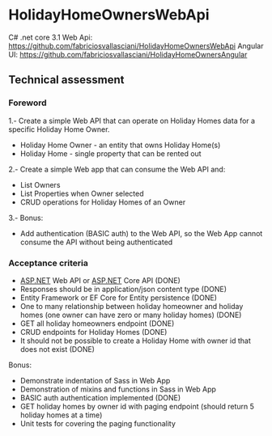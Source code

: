 # HolidayHomeOwnersWebApi
C# .net core 3.1 Web Api: https://github.com/fabriciosvallasciani/HolidayHomeOwnersWebApi
Angular UI: https://github.com/fabriciosvallasciani/HolidayHomeOwnersAngular
## Technical assessment

### Foreword

1.- Create a simple Web API that can operate on Holiday Homes data for a specific Holiday Home Owner. 

* Holiday Home Owner - an entity that owns Holiday Home(s)
* Holiday Home - single property that can be rented out

2.- Create a simple Web app that can consume the Web API and:

* List Owners
* List Properties when Owner selected
* CRUD operations for Holiday Homes of an Owner

3.- Bonus:

* Add authentication (BASIC auth) to the Web API, so the Web App cannot consume the API without being authenticated

### Acceptance criteria

* [ASP.NET](http://asp.net/) Web API or [ASP.NET](http://asp.net/) Core API (DONE)
* Responses should be in application/json content type (DONE)
* Entity Framework or EF Core for Entity persistence (DONE)
* One to many relationship between holiday homeowner and holiday homes (one owner can have zero or many holiday homes) (DONE)
* GET all holiday homeowners endpoint (DONE)
* CRUD endpoints for Holiday Homes (DONE)
* It should not be possible to create a Holiday Home with owner id that does not exist (DONE)

Bonus:

* Demonstrate indentation of Sass in Web App
* Demonstration of mixins and functions in Sass in Web App
* BASIC auth authentication implemented (DONE)
* GET holiday homes by owner id with paging endpoint (should return 5 holiday homes at a time)
* Unit tests for covering the paging functionality 
